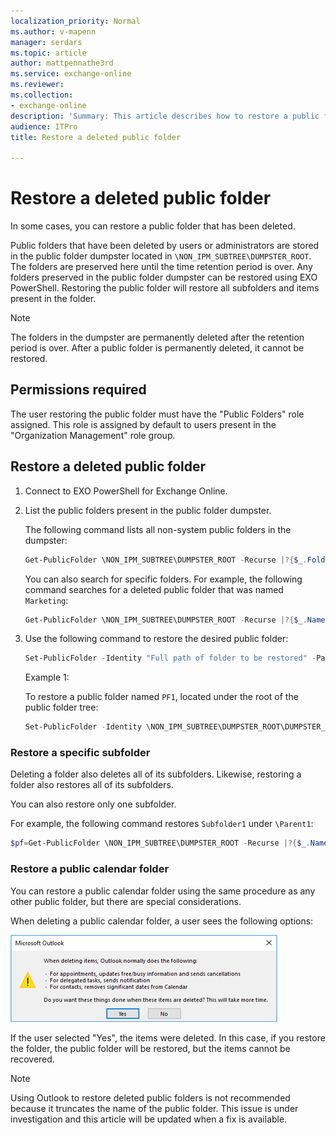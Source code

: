 ```yaml
---
localization_priority: Normal
ms.author: v-mapenn
manager: serdars
ms.topic: article
author: mattpennathe3rd
ms.service: exchange-online
ms.reviewer: 
ms.collection: 
- exchange-online
description: 'Summary: This article describes how to restore a public folder that was previously deleted in Exchange Online'
audience: ITPro
title: Restore a deleted public folder

---
```


# Restore a deleted public folder

In some cases, you can restore a public folder that has been deleted.

Public folders that have been deleted by users or administrators are stored in the public folder dumpster located in `\NON_IPM_SUBTREE\DUMPSTER_ROOT`. The folders are preserved here until the time retention period is over. Any folders preserved in the public folder dumpster can be restored using EXO PowerShell. Restoring the public folder will restore all subfolders and items present in the folder.

> [!NOTE]
> The folders in the dumpster are permanently deleted after the retention period is over. After a public folder is permanently deleted, it cannot be restored.

## Permissions required

The user restoring the public folder must have the "Public Folders" role assigned. This role is assigned by default to users present in the "Organization Management" role group.

## Restore a deleted public folder

1. Connect to EXO PowerShell for Exchange Online.

1. List the public folders present in the public folder dumpster.

    The following command lists all non-system public folders in the dumpster:

    ```PowerShell
    Get-PublicFolder \NON_IPM_SUBTREE\DUMPSTER_ROOT -Recurse |?{$_.FolderClass -ne "$null"}
    ```

    You can also search for specific folders. For example, the following command searches for a deleted public folder that was named `Marketing`:

    ```PowerShell
    Get-PublicFolder \NON_IPM_SUBTREE\DUMPSTER_ROOT -Recurse |?{$_.Name -like "Marketing"}
    ```

1. Use the following command to restore the desired public folder:

    ```PowerShell
    Set-PublicFolder -Identity "Full path of folder to be restored" -Path "Parent folder path where folder needs to be restored"
    ```

    Example 1:

    To restore a public folder named `PF1`, located under the root of the public folder tree:

    ```PowerShell
    Set-PublicFolder -Identity \NON_IPM_SUBTREE\DUMPSTER_ROOT\DUMPSTER_EXTEND\RESERVED_1\RESERVED_1\9f32c468-4bc2-42aa-b979-16a057394b2f\PF1 -Path \
    ```

### Restore a specific subfolder

Deleting a folder also deletes all of its subfolders. Likewise, restoring a folder also restores all of its subfolders.

You can also restore only one subfolder.

For example, the following command restores `Subfolder1` under `\Parent1`:

```PowerShell
$pf=Get-PublicFolder \NON_IPM_SUBTREE\DUMPSTER_ROOT -Recurse |?{$_.Name -eq "Subfolder1"};Set-PublicFolder $pf.identity -Path \Parent1
```

### Restore a public calendar folder

You can restore a public calendar folder using the same procedure as any other public folder, but there are special considerations.

When deleting a public calendar folder, a user sees the following options:

![Delete calendar dialog box](../../media/delete-public-calendar-folder.png)

If the user selected "Yes", the items were deleted. In this case, if you restore the folder, the public folder will be restored, but the items cannot be recovered.

> [!NOTE]
> Using Outlook to restore deleted public folders is not recommended because it truncates the name of the public folder. This issue is under investigation and this article will be updated when a fix is available.